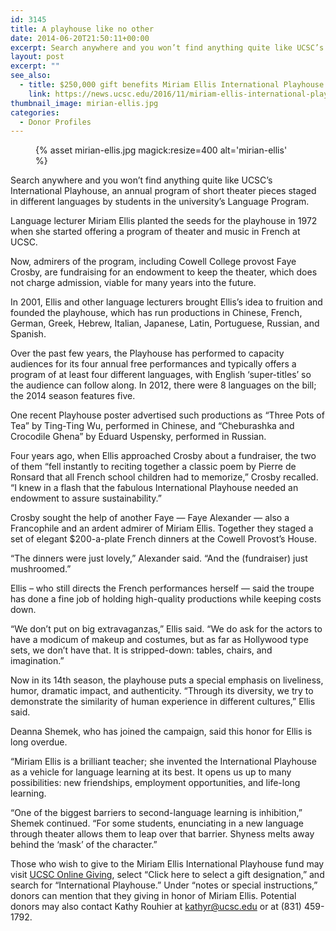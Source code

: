 ```yaml
---
id: 3145
title: A playhouse like no other
date: 2014-06-20T21:50:11+00:00
excerpt: Search anywhere and you won’t find anything quite like UCSC’s International Playhouse, an annual program of short theater pieces staged in different languages by students in the university’s Language Program.
layout: post
excerpt: ""
see_also:
  - title: $250,000 gift benefits Miriam Ellis International Playhouse
    link: https://news.ucsc.edu/2016/11/miriam-ellis-international-playhouse-endowment-feature.html
thumbnail_image: mirian-ellis.jpg
categories:
  - Donor Profiles
---
```

<figure class="inline-image right">
{% asset mirian-ellis.jpg magick:resize=400 alt='mirian-ellis' %}
<figcaption></figcaption></figure>

Search anywhere and you won’t find anything quite like UCSC’s International Playhouse, an annual program of short theater pieces staged in different languages by students in the university’s Language Program.

Language lecturer Miriam Ellis planted the seeds for the playhouse in 1972 when she started offering a program of theater and music in French at UCSC.

Now, admirers of the program, including Cowell College provost Faye Crosby, are fundraising for an endowment to keep the theater, which does not charge admission, viable for many years into the future.

In 2001, Ellis and other language lecturers brought Ellis&#8217;s idea to fruition and founded the playhouse, which has run productions in Chinese, French, German, Greek, Hebrew, Italian, Japanese, Latin, Portuguese, Russian, and Spanish.

Over the past few years, the Playhouse has performed to capacity audiences for its four annual free performances and typically offers a program of at least four different languages, with English ‘super-titles’ so the audience can follow along. In 2012, there were 8 languages on the bill; the 2014 season features five.

One recent Playhouse poster advertised such productions as “Three Pots of Tea” by Ting-Ting Wu, performed in Chinese, and “Cheburashka and Crocodile Ghena” by Eduard Uspensky, performed in Russian.

Four years ago, when Ellis approached Crosby about a fundraiser, the two of them “fell instantly to reciting together a classic poem by Pierre de Ronsard that all French school children had to memorize,” Crosby recalled. “I knew in a flash that the fabulous International Playhouse needed an endowment to assure sustainability.&#8221;

Crosby sought the help of another Faye — Faye Alexander — also a Francophile and an ardent admirer of Miriam Ellis. Together they staged a set of elegant $200-a-plate French dinners at the Cowell Provost’s House.

“The dinners were just lovely,&#8221; Alexander said. &#8220;And the (fundraiser) just mushroomed.&#8221;

Ellis – who still directs the French performances herself &#8212; said the troupe has done a fine job of holding high-quality productions while keeping costs down.

&#8220;We don’t put on big extravaganzas,&#8221; Ellis said. “We do ask for the actors to have a modicum of makeup and costumes, but as far as Hollywood type sets, we don’t have that. It is stripped-down: tables, chairs, and imagination.&#8221;

Now in its 14th season, the playhouse puts a special emphasis on liveliness, humor, dramatic impact, and authenticity. “Through its diversity, we try to demonstrate the similarity of human experience in different cultures,” Ellis said.

Deanna Shemek, who has joined the campaign, said this honor for Ellis is long overdue.

&#8220;Miriam Ellis is a brilliant teacher; she invented the International Playhouse as a vehicle for language learning at its best. It opens us up to many possibilities: new friendships, employment opportunities, and life-long learning.

&#8220;One of the biggest barriers to second-language learning is inhibition,&#8221; Shemek continued. &#8220;For some students, enunciating in a new language through theater allows them to leap over that barrier. Shyness melts away behind the &#8216;mask&#8217; of the character.&#8221;

Those who wish to give to the Miriam Ellis International Playhouse fund may visit [UCSC Online Giving](https://securelb.imodules.com/s/1069/index.aspx?sid=1069&gid=1&pgid=761), select &#8220;Click here to select a gift designation,&#8221; and search for &#8220;International Playhouse.&#8221; Under &#8220;notes or special instructions,&#8221; donors can mention that they giving in honor of Miriam Ellis. Potential donors may also contact Kathy Rouhier at <kathyr@ucsc.edu> or at (831) 459-1792.

